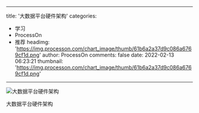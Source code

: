 
---
title: '大数据平台硬件架构'
categories: 
 - 学习
 - ProcessOn
 - 推荐
headimg: 'https://img.processon.com/chart_image/thumb/61b6a2a37d9c086a6769cf1d.png'
author: ProcessOn
comments: false
date: 2022-02-13 06:23:21
thumbnail: 'https://img.processon.com/chart_image/thumb/61b6a2a37d9c086a6769cf1d.png'
---

<div>   
<img class="thumb" alt="大数据平台硬件架构" src="https://img.processon.com/chart_image/thumb/61b6a2a37d9c086a6769cf1d.png" referrerpolicy="no-referrer">
<p>大数据平台硬件架构</p>  
</div>
            